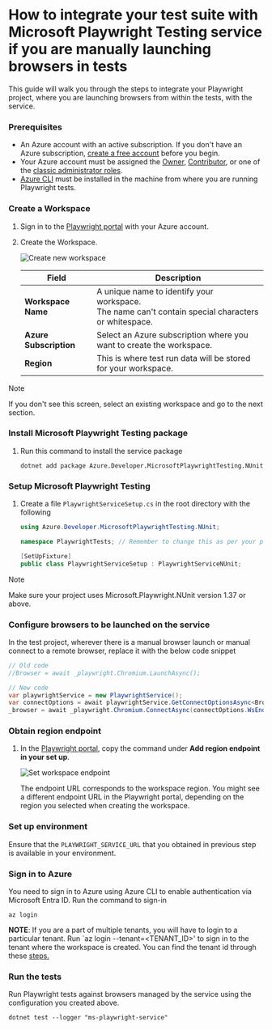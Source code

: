 # How to integrate your test suite with Microsoft Playwright Testing service if you are manually launching browsers in tests

This guide will walk you through the steps to integrate your Playwright project, where you are launching browsers from within the tests, with the service.

### Prerequisites

- An Azure account with an active subscription. If you don't have an Azure subscription, [create a free account](https://aka.ms/mpt/create-azure-subscription) before you begin.
- Your Azure account must be assigned the [Owner](https://learn.microsoft.com/en-us/azure/role-based-access-control/built-in-roles#owner), [Contributor](https://learn.microsoft.com/en-us/azure/role-based-access-control/built-in-roles#contributor), or one of the [classic administrator roles](https://learn.microsoft.com/en-us/azure/role-based-access-control/rbac-and-directory-admin-roles#classic-subscription-administrator-roles).
- [Azure CLI](https://learn.microsoft.com/en-us/cli/azure/install-azure-cli) must be installed in the machine from where you are running Playwright tests. 

### Create a Workspace

1. Sign in to the [Playwright portal](https://aka.ms/mpt/portal) with your Azure account.

2. Create the Workspace.

    ![Create new workspace](https://github.com/microsoft/playwright-testing-service/assets/12104064/d571e86b-9d43-48ac-a2b7-63afb9bb86a8)

    |Field  |Description  |
    |---------|---------|
    |**Workspace Name** | A unique name to identify your workspace.<BR>The name can't contain special characters or whitespace. |
    |**Azure Subscription** | Select an Azure subscription where you want to create the workspace. |
    |**Region** | This is where test run data will be stored for your workspace. |

  > [!NOTE]
  > If you don't see this screen, select an existing workspace and go to the next section.

### Install Microsoft Playwright Testing package

1. Run this command to install the service package

    ```dotnetcli
    dotnet add package Azure.Developer.MicrosoftPlaywrightTesting.NUnit
    ```

### Setup Microsoft Playwright Testing

1. Create a file `PlaywrightServiceSetup.cs` in the root directory with the following

    ```c#
    using Azure.Developer.MicrosoftPlaywrightTesting.NUnit;

    namespace PlaywrightTests; // Remember to change this as per your project namespace

    [SetUpFixture]
    public class PlaywrightServiceSetup : PlaywrightServiceNUnit;
    ```

> [!NOTE]
> Make sure your project uses Microsoft.Playwright.NUnit version 1.37 or above.

### Configure browsers to be launched on the service

In the test project, wherever there is a manual browser launch or manual connect to a remote browser, replace it with the below code snippet

```c#
// Old code
//Browser = await _playwright.Chromium.LaunchAsync();

// New code
var playwrightService = new PlaywrightService();
var connectOptions = await playwrightService.GetConnectOptionsAsync<BrowserTypeConnectOptions>(os: ServiceOs.LINUX, runId: $"Manual Launch - {DateTime.UtcNow}");
_browser = await _playwright.Chromium.ConnectAsync(connectOptions.WsEndpoint!, connectOptions.Options!);
```

### Obtain region endpoint

1. In the [Playwright portal](https://aka.ms/mpt/portal), copy the command under **Add region endpoint in your set up**.

    ![Set workspace endpoint](https://github.com/microsoft/playwright-testing-service/assets/12104064/d81ca629-2b23-4d34-8b70-67b6f7061a83)

    The endpoint URL corresponds to the workspace region. You might see a different endpoint URL in the Playwright portal, depending on the region you selected when creating the workspace.

### Set up environment

Ensure that the `PLAYWRIGHT_SERVICE_URL` that you obtained in previous step is available in your environment.

### Sign in to Azure

You need to sign in to Azure using Azure CLI to enable authentication via Microsoft Entra ID.  Run the command to sign-in

```azurecli
az login
```

**NOTE**: If you are a part of multiple tenants, you will have to login to a particular tenant. Run `az login --tenant=<TENANT_ID>' to sign in to the tenant where the workspace is created. You can find the tenant id through these [steps.](https://learn.microsoft.com/en-us/entra/fundamentals/how-to-find-tenant)

### Run the tests

Run Playwright tests against browsers managed by the service using the configuration you created above.

```dotnetcli
dotnet test --logger "ms-playwright-service"
```